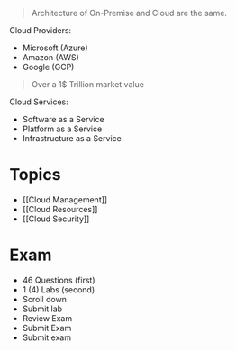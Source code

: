 > Architecture of On-Premise and Cloud are the same.

Cloud Providers:
- Microsoft (Azure)
- Amazon (AWS)
- Google (GCP)

> Over a 1$ Trillion market value

Cloud Services:
- Software as a Service
- Platform as a Service
- Infrastructure as a Service
# Topics
- [[Cloud Management]]
- [[Cloud Resources]]
- [[Cloud Security]]
# Exam
- 46 Questions (first)
- 1 (4) Labs (second)
- Scroll down
- Submit lab
- Review Exam
- Submit Exam
- Submit exam